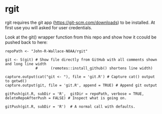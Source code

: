 # rgit

rgit requires the git app (https://git-scm.com/downloads) to be installed.  At first use you will asked for user credentials.


Look at the git() wrapper function from this repo and show how it ccould be pushed back to here:


    repoPath <- "John-R-Wallace-NOAA/rgit"
    
    git <- S(git) # Show file directly from GitHub with all comments shown and long line width 
                  #      (remotes::install_github() shortens line width)

    capture.output(cat("git <- "), file = 'git.R') # Capture cat() output to getwd()
    capture.output(git, file = 'git.R', append = TRUE) # Append git output

    gitPush(git.R, subDir = 'R',  gitDir = repoPath, verbose = TRUE, deleteRepoAfterPush = FALSE) # Inspect what is going on.
    
    gitPush(git.R, subDir = 'R')  # A normal call with defaults. 
